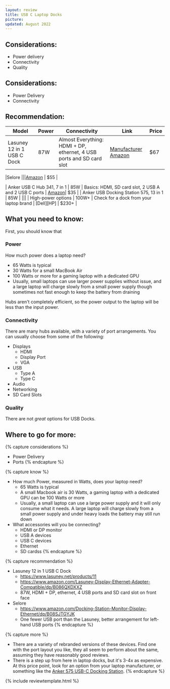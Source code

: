 ```yaml
---
layout: review
title: USB C Laptop Docks
picture: 
updated: August 2022
---
```


## Considerations:
- Power delivery
- Connectivity
- Quality



## Considerations:
- Power Delivery
- Connectivity

## Recommendation:

| Model | Power | Connectivity | Link | Price |
|---|---|---|---|---|
| Lasuney 12 in 1 USB C Dock | 87W | Almost Everything: HDMI + DP, ethernet, 4 USB ports and SD card slot | [Manufacturer](https://www.lasuney.net/products/11) [Amazon](https://www.amazon.com/Lasuney-Display-Ethernet-Adapter-Compatible/dp/B086QXDXXZ) | $67 |

|Selore |||[Amazon](https://www.amazon.com/Docking-Station-Monitor-Display-Ethernet/dp/B08SJTGYJK) | $55 |

| Anker USB C Hub 341, 7 in 1 | 85W | Basics: HDMI, SD card slot, 2 USB A and 2 USB C ports | [Amazon](https://www.amazon.com/Anker-Upgraded-Delivery-Pixelbook-A83460A2/dp/B07ZVKTP53)| $35 |
| Anker USB Docking Station 575, 13 in 1 | 85W |  |||
| High-power options | 100W+ | Check for a dock from your laptop brand | [Dell][HP] | $230+ |


## What you need to know:

First, you should know that 

### Power

How much power does a laptop need?
- 65 Watts is typical
- 30 Watts for a small MacBook Air
- 100 Watts or more for a gaming laptop with a dedicated GPU
- Usually, small laptops can use larger power supplies without issue, and a large laptop will charge slowly from a small power supply though sometimes not fast enough to keep the battery from draining

Hubs aren't completely efficient, so the power output to the laptop will be less than the input power.


### Connectivity

There are many hubs available, with a variety of port arrangements. You can usually choose from some of the following:
- Displays
  - HDMI
  - Display Port
  - VGA
- USB
  - Type A
  - Type C
- Audio
- Networking
- SD Card Slots

### Quality

There are not *great* options for USB Docks. 


## Where to go for more:



{% capture considerations %}
- Power Delivery
- Ports
{% endcapture %}

{% capture know %}
- How much Power, measured in Watts, does your laptop need?
    - 65 Watts is typical
    - A small Macbook air is 30 Watts, a gaming laptop with a dedicated GPU can be 100 Watts or more
    - Usually, a small laptop can use a large power supply and it will only consume what it needs. A large laptop will charge slowly from a small power supply and under heavy loads the battery may still run down
- What accessories will you be connecting?
    - HDMI or DP monitor
    - USB A devices
    - USB C devices
    - Ethernet
    - SD cardss
{% endcapture %}

{% capture recommendation %}
- Lasuney 12 in 1 USB C Dock
    - https://www.lasuney.net/products/11
    - https://www.amazon.com/Lasuney-Display-Ethernet-Adapter-Compatible/dp/B086QXDXXZ
    - 87W, HDMI + DP, ethernet, 4 USB ports and SD card slot on front face
- Selore
    - https://www.amazon.com/Docking-Station-Monitor-Display-Ethernet/dp/B08SJTGYJK
    - One fewer USB port than the Lasuney, better arrangement for left-hand USB ports
{% endcapture %}

{% capture more %}
- There are a variety of rebranded versions of these devices. Find one with the port layout you like, they all seem to perform about the same, assuming they have reasonably good reviews.
- There is a step up from here in laptop docks, but it's 3-4x as expensive. At this price point, look for an option from your laptop manufacturer, or something like the [Anker 575 USB-C Docking Station](https://www.amazon.com/Anker-Docking-PowerExpand-Charging-Ethernet/dp/B088F7SY6S).
{% endcapture %}

{% include reviewtemplate.html %}